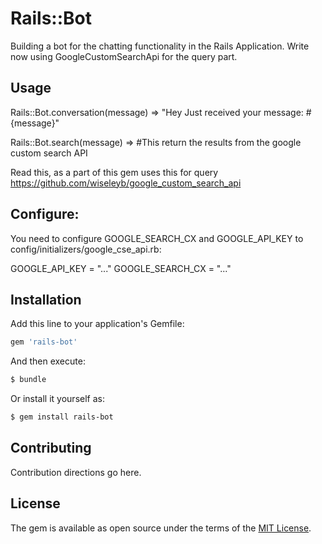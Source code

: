 # Rails::Bot
Building a bot for the chatting functionality in the Rails Application. Write now using GoogleCustomSearchApi for the query part.

## Usage

Rails::Bot.conversation(message)
=> "Hey Just received your message: #{message}"

Rails::Bot.search(message)
=> #This return the results from the google custom search API

Read this, as a part of this gem uses this for query
https://github.com/wiseleyb/google_custom_search_api

## Configure:
You need to configure GOOGLE_SEARCH_CX and GOOGLE_API_KEY to config/initializers/google_cse_api.rb:

  GOOGLE_API_KEY = "..."
  GOOGLE_SEARCH_CX = "..."


## Installation
Add this line to your application's Gemfile:

```ruby
gem 'rails-bot'
```

And then execute:
```bash
$ bundle
```

Or install it yourself as:
```bash
$ gem install rails-bot
```

## Contributing
Contribution directions go here.

## License
The gem is available as open source under the terms of the [MIT License](http://opensource.org/licenses/MIT).
